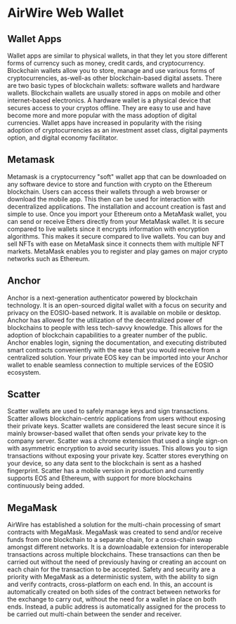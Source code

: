 # AirWire Web Wallet

## Wallet Apps

Wallet apps are similar to physical wallets, in that they let you store different forms of currency such as money, credit cards, and cryptocurrency. Blockchain wallets allow you to store, manage and use various forms of cryptocurrencies, as-well-as other blockchain-based digital assets. There are two basic types of blockchain wallets: software wallets and hardware wallets. Blockchain wallets are usually stored in apps on mobile and other internet-based electronics. A hardware wallet is a physical device that secures access to your cryptos offline. They are easy to use and have become more and more popular with the mass adoption of digital currencies. Wallet apps have increased in popularity with the rising adoption of cryptocurrencies as an investment asset class, digital payments option, and digital economy facilitator. 


## Metamask

Metamask is a cryptocurrency "soft" wallet app that can be downloaded on any software device to store and function with crypto on the Ethereum blockchain. Users can access their wallets through a web browser or download the mobile app. This then can be used for interaction with decentralized applications. The installation and account creation is fast and simple to use. Once you import your Ethereum onto a MetaMask wallet, you can send or receive Ethers directly from your MetaMask wallet. It is secure compared to live wallets since it encrypts information with encryption algorithms. This makes it secure compared to live wallets. You can buy and sell NFTs with ease on MetaMask since it connects them with multiple NFT markets. MetaMask enables you to register and play games on major crypto networks such as Ethereum.     

## Anchor

Anchor is a next-generation authenticator powered by blockchain technology. It is an open-sourced digital wallet with a focus on security and privacy on the EOSIO-based network. 
It is available on mobile or desktop. Anchor has allowed for the utilization of the decentralized power of blockchains to people with less tech-savvy knowledge. This allows for the adoption of blockchain capabilities to a greater number of the public. Anchor enables login, signing the documentation, and executing distributed smart contracts conveniently with the ease that you would receive from a centralized solution. Your private EOS key can be imported into your Anchor wallet to enable seamless connection to multiple services of the EOSIO ecosystem. 

## Scatter

Scatter wallets are used to safely manage keys and sign transactions. Scatter allows blockchain-centric applications from users without exposing their private keys. Scatter wallets are considered the least secure since it is mainly browser-based wallet that often sends your private key to the company server. Scatter was a chrome extension that used a single sign-on with asymmetric encryption to avoid security issues. This allows you to sign transactions without exposing your private key. Scatter stores everything on your device, so any data sent to the blockchain is sent as a hashed fingerprint. Scatter has a mobile version in production and currently supports EOS and Ethereum, with support for more blockchains continuously being added.

## MegaMask

AirWire has established a solution for the multi-chain processing of smart contracts with MegaMask. MegaMask was created to send and/or receive funds from one blockchain to a separate chain, for a cross-chain swap amongst different networks. It is a downloadable extension for interoperable transactions across multiple blockchains. These transactions can then be carried out without the need of previously having or creating an account on each chain for the transaction to be accepted. Safety and security are a priority with MegaMask as a deterministic system, with the ability to sign and verify contracts, cross-platform on each end. In this, an account is automatically created on both sides of the contract between networks for the exchange to carry out, without the need for a wallet in place on both ends. Instead, a public address is automatically assigned for the process to be carried out multi-chain between the sender and receiver.  
